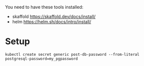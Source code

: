 You need to have these tools installed:
- skaffold https://skaffold.dev/docs/install/ 
- helm https://helm.sh/docs/intro/install/

# Setup
```
kubectl create secret generic post-db-password --from-literal postgresql-password=my_pgpassword
```
